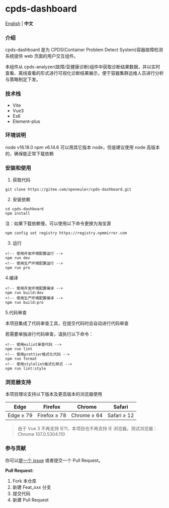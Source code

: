 # cpds-dashboard

[English](./README.en.md) | **中文**

### 介绍

cpds-dashboard 是为 CPDS(Container Problem Detect System)容器故障检测系统提供 web 页面的用户交互组件。

本组件从 cpds-analyzer(故障/亚健康诊断)组件中获取诊断结果数据，并以实时查看、离线查看的形式进行可视化诊断结果展示，便于容器集群运维人员进行分析与策略制定下发。

### 技术栈

- Vite
- Vue3
- Es6
- Element-plus

### 环境说明

node v16.18.0
npm v6.14.6
可以用其它版本 node，但是建议使用 node 高版本的，确保能正常下载依赖

### 安装和使用

1.  获取代码

```
git clone https://gitee.com/openeuler/cpds-dashboard.git
```

2.  安装依赖

```
cd cpds-dashboard
npm install
```

注：如果下载依赖慢，可以使用以下命令更换为淘宝源

```
npm config set registry https://registry.npmmirror.com
```

3. 运行

```
<!-- 使用开发环境配置运行 -->
npm run dev
<!-- 使用生产环境配置运行 -->
npm run pro
```

4.编译

```
<!-- 使用开发环境配置编译 -->
npm run build:dev
<!-- 使用生产环境配置编译 -->
npm run build:pro
```

5.代码审查

本项目集成了代码审查工具，在提交代码时会自动进行代码审查

若需要单独进行代码审查，请执行以下命令：

```
<!-- 使用eslint审查代码 -->
npm run lint
<!-- 使用prettier格式化代码 -->
npm run format
<!-- 使用stylelint格式化样式 -->
npm run lint:style
```

### 浏览器支持

本项目理论支持以下版本及更高版本的浏览器使用

| Edge      | Firefox      | Chrome      | Safari      |
| --------- | ------------ | ----------- | ----------- |
| Edge ≥ 79 | Firefox ≥ 78 | Chrome ≥ 64 | Safari ≥ 12 |

> 由于 Vue 3 不再支持 IE11，本项目也不再支持 IE 浏览器。测试浏览器：Chrome 107.0.5304.110

### 参与贡献

你可以[提一个 issue](https://gitee.com/openeuler/cpds-dashboard/issues/new) 或者提交一个 Pull Request。

**Pull Request:**

1.  Fork 本仓库
2.  新建 Feat_xxx 分支
3.  提交代码
4.  新建 Pull Request
